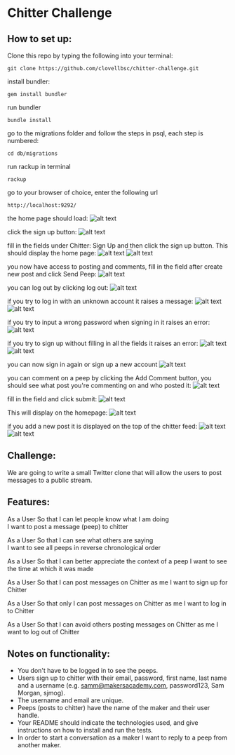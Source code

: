 Chitter Challenge
=================


How to set up:
-------
Clone this repo by typing the following into your terminal:
```
git clone https://github.com/clovellbsc/chitter-challenge.git
```

install bundler:
```
gem install bundler
```

run bundler
```
bundle install
```

go to the migrations folder and follow the steps in psql, each step is numbered:
```
cd db/migrations
```

run rackup in terminal
```
rackup
```

go to your browser of choice, enter the following url
```
http://localhost:9292/
```

the home page should load:
![alt text](images/homepage.png)

click the sign up button:
![alt text](images/sign_in_sign_up_page.png)

fill in the fields under Chitter: Sign Up and then click the sign up button. This should display the home page:
![alt text](images/signed_in_homepage.png)
![alt text](images/sign_up.png)

you now have access to posting and comments, fill in the field after create new post and click Send Peep:
![alt text](images/user_post.png)

you can log out by clicking log out: 
![alt text](images/log_out_homepage.png)

if you try to log in with an unknown account it raises a message:
![alt text](images/fake_user.png)
![alt text](images/user_error.png)

if you try to input a wrong password when signing in it raises an error:
![alt text](images/wrong_password.png)

if you try to sign up without filling in all the fields it raises an error:
![alt text](images/fill_all_fields.png)
![alt text](images/fill_all_fields_error.png)

you can now sign in again or sign up a new account
![alt text](images/second_sign_up.png)

you can comment on a peep by clicking the Add Comment button, you should see what post you're commenting on and who posted it:
![alt text](images/add_comment.png)

fill in the field and click submit:
![alt text](images/filled_in_comment.png)

This will display on the homepage:
![alt text](images/homepage_with_post_and_comment.png)

if you add a new post it is displayed on the top of the chitter feed:
![alt text](images/new_post.png)
![alt text](images/two_posts.png)

Challenge:
-------

We are going to write a small Twitter clone that will allow the users to post messages to a public stream.

Features:
-------

As a User
So that I can let people know what I am doing  
I want to post a message (peep) to chitter

As a User
So that I can see what others are saying  
I want to see all peeps in reverse chronological order

As a User
So that I can better appreciate the context of a peep
I want to see the time at which it was made

As a User
So that I can post messages on Chitter as me
I want to sign up for Chitter

As a User
So that only I can post messages on Chitter as me
I want to log in to Chitter

As a User
So that I can avoid others posting messages on Chitter as me
I want to log out of Chitter


Notes on functionality:
------

* You don't have to be logged in to see the peeps.
* Users sign up to chitter with their email, password, first name, last name and a username (e.g. samm@makersacademy.com, password123, Sam Morgan, sjmog).
* The username and email are unique.
* Peeps (posts to chitter) have the name of the maker and their user handle.
* Your README should indicate the technologies used, and give instructions on how to install and run the tests.
* In order to start a conversation as a maker I want to reply to a peep from another maker.

